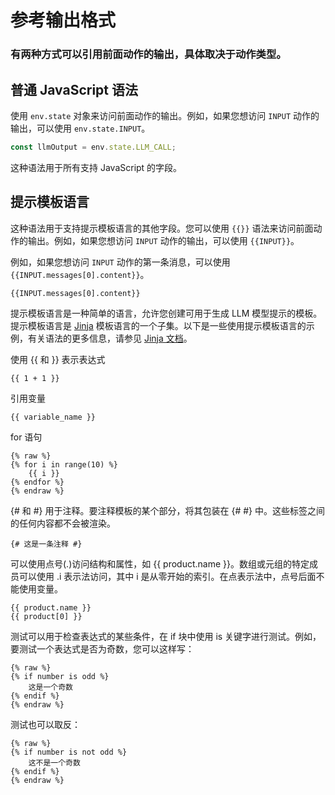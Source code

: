 # 参考输出格式

### 有两种方式可以引用前面动作的输出，具体取决于动作类型。

## 普通 JavaScript 语法

使用 `env.state` 对象来访问前面动作的输出。例如，如果您想访问 `INPUT` 动作的输出，可以使用 `env.state.INPUT`。

```javascript   
const llmOutput = env.state.LLM_CALL;
```

这种语法用于所有支持 JavaScript 的字段。

## 提示模板语言

这种语法用于支持提示模板语言的其他字段。您可以使用 `{{}}` 语法来访问前面动作的输出。例如，如果您想访问 `INPUT` 动作的输出，可以使用 `{{INPUT}}`。

例如，如果您想访问 `INPUT` 动作的第一条消息，可以使用 `{{INPUT.messages[0].content}}`。
```markup
{{INPUT.messages[0].content}}
```

提示模板语言是一种简单的语言，允许您创建可用于生成 LLM 模型提示的模板。提示模板语言是 [Jinja](https://jinja.palletsprojects.com/en/3.1.x/) 模板语言的一个子集。以下是一些使用提示模板语言的示例，有关语法的更多信息，请参见 [Jinja 文档](https://jinja.palletsprojects.com/en/3.1.x/templates/)。

使用 \{\{ 和 \}\} 表示表达式

```
{{ 1 + 1 }}
```

引用变量

```
{{ variable_name }}
```

for 语句

```markup
{% raw %}
{% for i in range(10) %}
    {{ i }}
{% endfor %}
{% endraw %}
```

{# 和 #} 用于注释。要注释模板的某个部分，将其包装在 {# #} 中。这些标签之间的任何内容都不会被渲染。

```
{# 这是一条注释 #}
```

可以使用点号(.)访问结构和属性，如 \{\{ product.name \}\}。数组或元组的特定成员可以使用 .i 表示法访问，其中 i 是从零开始的索引。在点表示法中，点号后面不能使用变量。

```
{{ product.name }}
{{ product[0] }}
```

测试可以用于检查表达式的某些条件，在 if 块中使用 is 关键字进行测试。例如，要测试一个表达式是否为奇数，您可以这样写：

```markup
{% raw %}
{% if number is odd %}
    这是一个奇数
{% endif %}
{% endraw %}
```

测试也可以取反：

```markup
{% raw %}
{% if number is not odd %}
    这不是一个奇数
{% endif %}
{% endraw %}
```